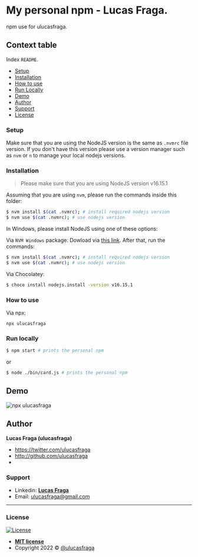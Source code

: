 # My personal npm - Lucas Fraga.

npm use for ulucasfraga.


## Context table

Index `README`.

  - [Setup](#setup)
  - [Installation](#installation)
  - [How to use](#how-to-use)
  - [Run Locally](#run-locally)
  - [Demo](#demo)
  - [Author](#author)
  - [Support](#support)
  - [License](#license)

### Setup

Make sure that you are using the NodeJS version is the same as `.nvmrc` file version. If you don't have this version please use a version manager such as `nvm` or `n` to manage your local nodejs versions.

### Installation

> Please make sure that you are using NodeJS version v16.15.1

Assuming that you are using `nvm`, please run the commands inside this folder:

```bash
$ nvm install $(cat .nvmrc); # install required nodejs version
$ nvm use $(cat .nvmrc); # use nodejs version
```

In Windows, please install NodeJS using one of these options:

Via `NVM Windows` package: Dowload via [this link](https://github.com/coreybutler/nvm-windows). After that, run the commands:

```bash
$ nvm install $(cat .nvmrc); # install required nodejs version
$ nvm use $(cat .nvmrc); # use nodejs version
```

Via Chocolatey:

```bash
$ choco install nodejs.install -version v16.15.1
```

### How to use

Via npx:

```
npx ulucasfraga
```

### Run locally

```bash
$ npm start # prints the personal npm
```

or

```bash
$ node ./bin/card.js # prints the personal npm
```

## Demo

![npx ulucasfraga](https://i.imgur.com/T27IiGt.gif)

## Author

**Lucas Fraga (ulucasfraga)**

- <https://twitter.com/ulucasfraga>
- <http://github.com/ulucasfraga>
- 

### Support

- Linkedin: <a href="https://www.linkedin.com/in/ulucasfraga/" target="_blank">**Lucas Fraga**</a>
- Email: ulucasfraga@gmail.com
-----------------------

### License

[![License](https://img.shields.io/:license-mit-blue.svg?style=flat-square)](http://badges.mit-license.org)

- **[MIT license](http://opensource.org/licenses/mit-license.php)**
- Copyright 2022 © <a href="https://github.com/ulucasfraga" target="_blank">@ulucasfraga</a>